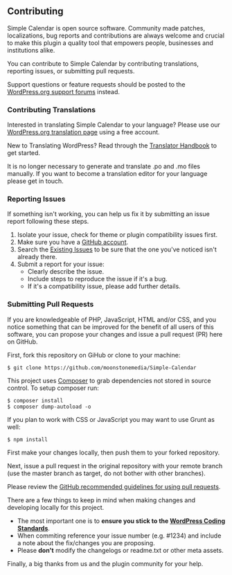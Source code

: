 ## Contributing 

Simple Calendar is open source software. Community made patches, localizations, bug reports and contributions are always welcome and crucial to make this plugin a quality tool that empowers people, businesses and institutions alike.  

You can contribute to Simple Calendar by contributing translations, reporting issues, or submitting pull requests.

Support questions or feature requests should be posted to the [WordPress.org support forums](https://wordpress.org/support/plugin/google-calendar-events) instead.

### Contributing Translations

Interested in translating Simple Calendar to your language? Please use our [WordPress.org translation page](https://translate.wordpress.org/projects/wp-plugins/google-calendar-events) using a free account.

New to Translating WordPress? Read through the [Translator Handbook](https://make.wordpress.org/polyglots/handbook/tools/glotpress-translate-wordpress-org/) to get started.

It is no longer necessary to generate and translate .po and .mo files manually. If you want to become a translation editor for your language please get in touch.

### Reporting Issues

If something isn't working, you can help us fix it by submitting an issue report following these steps.

1. Isolate your issue, check for theme or plugin compatibility issues first.
2. Make sure you have a [GitHub account](https://github.com/signup/free).
3. Search the [Existing Issues](https://github.com/moonstonemedia/Simple-Calendar/issues) to be sure that the one you've noticed isn't already there.
4. Submit a report for your issue:
    * Clearly describe the issue.
    * Include steps to reproduce the issue if it's a bug.
    * If it's a compatibility issue, please add further details.

### Submitting Pull Requests

If you are knowledgeable of PHP, JavaScript, HTML and/or CSS, and you notice something that can be improved for the benefit of all users of this software, you can propose your changes and issue a pull request (PR) here on GitHub.

First, fork this repository on GiHub or clone to your machine:

    $ git clone https://github.com/moonstonemedia/Simple-Calendar
    
This project uses [Composer](https://getcomposer.org/) to grab dependencies not stored in source control. To setup composer run:

    $ composer install
    $ composer dump-autoload -o

If you plan to work with CSS or JavaScript you may want to use Grunt as well:

    $ npm install

First make your changes locally, then push them to your forked repository.

Next, issue a pull request in the original repository with your remote branch (use the master branch as target, do not bother with other branches).

Please review the [GitHub recommended guidelines for using pull requests](https://help.github.com/articles/using-pull-requests/).

There are a few things to keep in mind when making changes and developing locally for this project.

* The most important one is to **ensure you stick to the [WordPress Coding Standards](http://make.wordpress.org/core/handbook/coding-standards/php/)**.
* When commiting reference your issue number (e.g. #1234) and include a note about the fix/changes you are proposing.
* Please **don't** modify the changelogs or readme.txt or other meta assets.  

Finally, a big thanks from us and the plugin community for your help.
